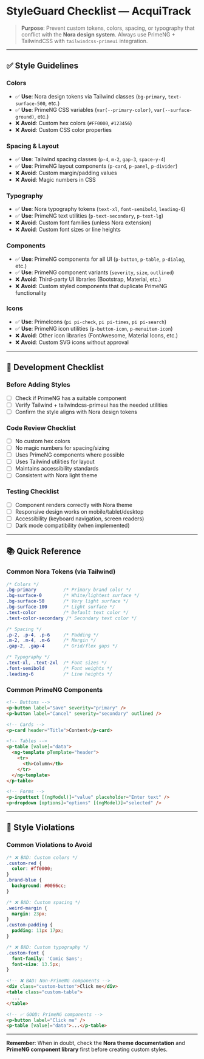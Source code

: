 # StyleGuard Checklist — AcquiTrack

> **Purpose**: Prevent custom tokens, colors, spacing, or typography that conflict with the **Nora design system**. Always use PrimeNG + TailwindCSS with `tailwindcss-primeui` integration.

---

## ✅ Style Guidelines

### **Colors**

- ✅ **Use**: Nora design tokens via Tailwind classes (`bg-primary`, `text-surface-500`, etc.)
- ✅ **Use**: PrimeNG CSS variables (`var(--primary-color)`, `var(--surface-ground)`, etc.)
- ❌ **Avoid**: Custom hex colors (`#FF0000`, `#123456`)
- ❌ **Avoid**: Custom CSS color properties

### **Spacing & Layout**

- ✅ **Use**: Tailwind spacing classes (`p-4`, `m-2`, `gap-3`, `space-y-4`)
- ✅ **Use**: PrimeNG layout components (`p-card`, `p-panel`, `p-divider`)
- ❌ **Avoid**: Custom margin/padding values
- ❌ **Avoid**: Magic numbers in CSS

### **Typography**

- ✅ **Use**: Nora typography tokens (`text-xl`, `font-semibold`, `leading-6`)
- ✅ **Use**: PrimeNG text utilities (`p-text-secondary`, `p-text-lg`)
- ❌ **Avoid**: Custom font families (unless Nora extension)
- ❌ **Avoid**: Custom font sizes or line heights

### **Components**

- ✅ **Use**: PrimeNG components for all UI (`p-button`, `p-table`, `p-dialog`, etc.)
- ✅ **Use**: PrimeNG component variants (`severity`, `size`, `outlined`)
- ❌ **Avoid**: Third-party UI libraries (Bootstrap, Material, etc.)
- ❌ **Avoid**: Custom styled components that duplicate PrimeNG functionality

### **Icons**

- ✅ **Use**: PrimeIcons (`pi pi-check`, `pi pi-times`, `pi pi-search`)
- ✅ **Use**: PrimeNG icon utilities (`p-button-icon`, `p-menuitem-icon`)
- ❌ **Avoid**: Other icon libraries (FontAwesome, Material Icons, etc.)
- ❌ **Avoid**: Custom SVG icons without approval

---

## 🔧 Development Checklist

### **Before Adding Styles**

- [ ] Check if PrimeNG has a suitable component
- [ ] Verify Tailwind + tailwindcss-primeui has the needed utilities
- [ ] Confirm the style aligns with Nora design tokens

### **Code Review Checklist**

- [ ] No custom hex colors
- [ ] No magic numbers for spacing/sizing
- [ ] Uses PrimeNG components where possible
- [ ] Uses Tailwind utilities for layout
- [ ] Maintains accessibility standards
- [ ] Consistent with Nora light theme

### **Testing Checklist**

- [ ] Component renders correctly with Nora theme
- [ ] Responsive design works on mobile/tablet/desktop
- [ ] Accessibility (keyboard navigation, screen readers)
- [ ] Dark mode compatibility (when implemented)

---

## 📚 Quick Reference

### **Common Nora Tokens (via Tailwind)**

```css
/* Colors */
.bg-primary          /* Primary brand color */
.bg-surface-0        /* White/lightest surface */
.bg-surface-50       /* Very light surface */
.bg-surface-100      /* Light surface */
.text-color          /* Default text color */
.text-color-secondary /* Secondary text color */

/* Spacing */
.p-2, .p-4, .p-6     /* Padding */
.m-2, .m-4, .m-6     /* Margin */
.gap-2, .gap-4       /* Grid/flex gaps */

/* Typography */
.text-xl, .text-2xl  /* Font sizes */
.font-semibold       /* Font weights */
.leading-6           /* Line heights */
```

### **Common PrimeNG Components**

```html
<!-- Buttons -->
<p-button label="Save" severity="primary" />
<p-button label="Cancel" severity="secondary" outlined />

<!-- Cards -->
<p-card header="Title">Content</p-card>

<!-- Tables -->
<p-table [value]="data">
  <ng-template pTemplate="header">
    <tr>
      <th>Column</th>
    </tr>
  </ng-template>
</p-table>

<!-- Forms -->
<p-inputtext [(ngModel)]="value" placeholder="Enter text" />
<p-dropdown [options]="options" [(ngModel)]="selected" />
```

---

## 🚨 Style Violations

### **Common Violations to Avoid**

```css
/* ❌ BAD: Custom colors */
.custom-red {
  color: #ff0000;
}
.brand-blue {
  background: #0066cc;
}

/* ❌ BAD: Custom spacing */
.weird-margin {
  margin: 23px;
}
.custom-padding {
  padding: 11px 17px;
}

/* ❌ BAD: Custom typography */
.custom-font {
  font-family: 'Comic Sans';
  font-size: 13.5px;
}
```

```html
<!-- ❌ BAD: Non-PrimeNG components -->
<div class="custom-button">Click me</div>
<table class="custom-table">
  ...
</table>

<!-- ✅ GOOD: PrimeNG components -->
<p-button label="Click me" />
<p-table [value]="data">...</p-table>
```

---

**Remember**: When in doubt, check the **Nora theme documentation** and **PrimeNG component library** first before creating custom styles.
